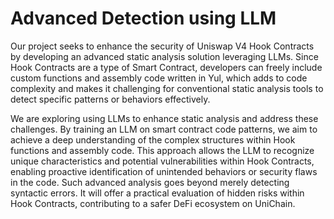 # Advanced Detection using LLM

Our project seeks to enhance the security of Uniswap V4 Hook Contracts by developing an advanced static analysis solution leveraging LLMs. Since Hook Contracts are a type of Smart Contract, developers can freely include custom functions and assembly code written in Yul, which adds to code complexity and makes it challenging for conventional static analysis tools to detect specific patterns or behaviors effectively.

We are exploring using LLMs to enhance static analysis and address these challenges. By training an LLM on smart contract code patterns, we aim to achieve a deep understanding of the complex structures within Hook functions and assembly code. This approach allows the LLM to recognize unique characteristics and potential vulnerabilities within Hook Contracts, enabling proactive identification of unintended behaviors or security flaws in the code. Such advanced analysis goes beyond merely detecting syntactic errors. It will offer a practical evaluation of hidden risks within Hook Contracts, contributing to a safer DeFi ecosystem on UniChain.

